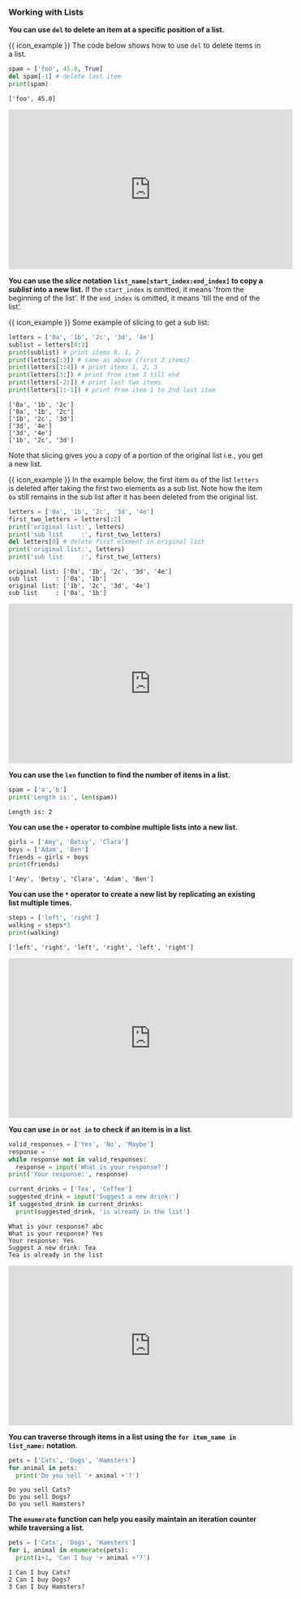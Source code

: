 ### Working with Lists

**You can use `del` to delete an item at a specific position of a list.**

<tip-box>

{{ icon_example }} The code below shows how to use `del` to delete items in a list.

<include src="inputOutput.md" boilerplate>
<span id="input">

```python
spam = ['foo', 45.0, True]
del spam[-1] # delete last item
print(spam)
```
</span>
<span id="output">

```
['foo', 45.0]
```
</span>
</include>

<include src="tryYourOwn.md" boilerplate var-program="lists-del" />

</tip-box>

<panel type="seamless" header="%%:tv: Deleting items from a list%%">
<iframe width="560" height="315" src="https://www.youtube.com/embed/5n6o1MaXDoE?rel=0&showinfo=0&start=534&end=581&version=11" frameborder="0" allowfullscreen></iframe>

</panel><p/>

<panel type="danger" header=":muscle: Exercise: Delete Head, Delete Tail" expanded no-close>
  <include src="e-deleteHead.md" />
</panel><p/>


**You can use the _slice_ notation `list_name[start_index:end_index]` to copy a _<tooltip content="a portion of a list">sublist</tooltip>_ into a new list.** If the `start_index` is omitted, it means 'from the beginning of the list'. If the `end_index` is omitted, it means 'till the end of the list'.

<tip-box> 

{{ icon_example }} Some example of slicing to get a sub list:

<include src="inputOutput.md" boilerplate>
<span id="input">

```python
letters = ['0a', '1b', '2c', '3d', '4e']
sublist = letters[0:3]
print(sublist) # print items 0, 1, 2
print(letters[:3]) # same as above (first 3 items)
print(letters[1:4]) # print items 1, 2, 3
print(letters[3:]) # print from item 3 till end
print(letters[-2:]) # print last two items
print(letters[1:-1]) # print from item 1 to 2nd last item
```
</span>
<span id="output">

```
['0a', '1b', '2c']
['0a', '1b', '2c']
['1b', '2c', '3d']
['3d', '4e']
['3d', '4e']
['1b', '2c', '3d']
```
</span>
</include>

<include src="tryYourOwn.md" boilerplate var-program="lists-slicing" />

</tip-box>

Note that slicing gives you a _copy_ of a portion of the original list i.e., you get a new list.

<box>

{{ icon_example }} In the example below, the first item `0a` of the list `letters` is deleted after taking the first two elements as a sub list. Note how the item `0a` still remains in the sub list after it has been deleted from the original list.

<include src="inputOutput.md" boilerplate>
<span id="input">

```python
letters = ['0a', '1b', '2c', '3d', '4e']
first_two_letters = letters[:2]
print('original list:', letters)
print('sub list     :', first_two_letters)
del letters[0] # delete first element in original list
print('original list:', letters)
print('sub list     :', first_two_letters)
```
</span>
<span id="output">

```
original list: ['0a', '1b', '2c', '3d', '4e']
sub list     : ['0a', '1b']
original list: ['1b', '2c', '3d', '4e']
sub list     : ['0a', '1b']
```
</span>
</include>

<include src="tryYourOwn.md" boilerplate var-program="lists-slicing" />

</box>


<panel type="seamless" header="%%:tv: Accessing multiple items from a list%%">
<iframe width="560" height="315" src="https://www.youtube.com/embed/5n6o1MaXDoE?rel=0&showinfo=0&start=317&end=534&version=11" frameborder="0" allowfullscreen></iframe>

</panel><p/>

<panel type="danger" header=":muscle: Exercise: Get Body" expanded no-close>
  <include src="e-getBody.md" />
</panel><p/>


**You can use the `len` function to find the number of items in a list.**

<tip-box> 

<include src="inputOutput.md" boilerplate>
<span id="input">

```python
spam = ['a','b']
print('Length is:', len(spam))
```
</span>
<span id="output">

```
Length is: 2
```
</span>
</include>

<include src="tryYourOwn.md" boilerplate var-program="lists-len-plus-star-for" />

</tip-box>

<panel type="danger" header=":muscle: Exercise: Get Mid" expanded no-close>
  <include src="e-getMid.md" />
</panel><p/>

**You can use the `+` operator to combine multiple lists into a new list.**

<tip-box> 

<include src="inputOutput.md" boilerplate>
<span id="input">

```python
girls = ['Amy', 'Betsy', 'Clara']
boys = ['Adam', 'Ben']
friends = girls + boys
print(friends)
```
</span>
<span id="output">

```
['Amy', 'Betsy', 'Clara', 'Adam', 'Ben']
```
</span>
</include>

<include src="tryYourOwn.md" boilerplate var-program="lists-len-plus-star-for" />

</tip-box>

**You can use the `*` operator to create a new list by replicating an existing list multiple times.**

<tip-box> 

<include src="inputOutput.md" boilerplate>
<span id="input">

```python
steps = ['left', 'right']
walking = steps*3
print(walking)
```
</span>
<span id="output">

```
['left', 'right', 'left', 'right', 'left', 'right']
```
</span>
</include>


<include src="tryYourOwn.md" boilerplate var-program="lists-len-plus-star-for" />

</tip-box>

<panel type="seamless" header="%%:tv: Length of a list, list concatenation, list replication%%">
<iframe width="560" height="315" src="https://www.youtube.com/embed/5n6o1MaXDoE?rel=0&showinfo=0&start=581&end=635&version=11" frameborder="0" allowfullscreen></iframe>

</panel><p/>

<panel type="danger" header=":muscle: Exercise: Expand to Fill" expanded no-close>
  <include src="e-expandToFill.md" />
</panel><p/>

**You can use `in` or `not in` to check if an item is in a list**. 

<tip-box> 

<include src="inputOutput.md" boilerplate>
<span id="input">

```python
valid_responses = ['Yes', 'No', 'Maybe']
response = ''
while response not in valid_responses:
  response = input('What is your response?')
print('Your response:', response)

current_drinks = ['Tea', 'Coffee']
suggested_drink = input('Suggest a new drink:')
if suggested_drink in current_drinks:
  print(suggested_drink, 'is already in the list')
```
</span>
<span id="output">

```
What is your response? abc
What is your response? Yes
Your response: Yes
Suggest a new drink: Tea
Tea is already in the list
```
</span>
</include>

<include src="tryYourOwn.md" boilerplate var-program="lists-in-not-in" />

</tip-box>

<panel type="seamless" header="%%:tv: Checking if an item is in a list%%">
<iframe width="560" height="315" src="https://www.youtube.com/embed/5n6o1MaXDoE?rel=0&showinfo=0&start=675&end=742&version=11" frameborder="0" allowfullscreen></iframe>

</panel><p/>

<panel type="danger" header=":muscle: Exercise: XOR" expanded no-close>
  <include src="e-xor.md" />
</panel><p/>

**You can traverse through items in a list using the `for item_name in list_name:` notation**.

<tip-box> 

<include src="inputOutput.md" boilerplate>
<span id="input">

```python
pets = ['Cats', 'Dogs', 'Hamsters']
for animal in pets:
  print('Do you sell '+ animal +'?')
```
</span>
<span id="output">

```
Do you sell Cats?
Do you sell Dogs?
Do you sell Hamsters?
```
</span>
</include>

<include src="tryYourOwn.md" boilerplate var-program="lists-len-plus-star-for" />

</tip-box>

<panel type="danger" header=":muscle: Exercise: Print Card Deck" expanded no-close>
  <include src="e-printCardDeck.md" />
</panel><p/>

**The `enumerate` function can help you easily maintain an iteration counter while traversing a list**.

<tip-box> 

<include src="inputOutput.md" boilerplate>
<span id="input">

```python
pets = ['Cats', 'Dogs', 'Hamsters']
for i, animal in enumerate(pets):
  print(i+1, 'Can I buy '+ animal +'?')
```
</span>
<span id="output">

```
1 Can I buy Cats?
2 Can I buy Dogs?
3 Can I buy Hamsters?
```
</span>
</include>


<include src="tryYourOwn.md" boilerplate var-program="lists-len-plus-star-for" />

</tip-box>

<panel type="danger" header=":muscle: Exercise: First Quarter" expanded no-close>
  <include src="e-firstQuarter.md" />
</panel><p/>